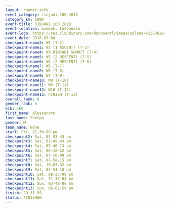 ```yaml
---
layout: runner-info 
event_category: rinjani-100-2018 
category_km: 100K 
event-title: RINJANI 100 2018 
event-location: Lombok, Indonesia 
event-logo: https://res.cloudinary.com/dykbosktl/image/upload/v1573626435/Logo/Rinjani_eoufbh.png 
event-date: 2018-03-04 
checkpoint-name2: W1 (T-2) 
checkpoint-name3: W2 (1 ASCENT) (T-3) 
checkpoint-name4: W3 RINJANI SUMMIT (T-4) 
checkpoint-name5: W2 (2 DESCENT) (T-5) 
checkpoint-name6: W4 (2 DESCENT) (T-6) 
checkpoint-name7: W5 (T-7) 
checkpoint-name8: W6 (T-8) 
checkpoint-name9: W7 (T-9) 
checkpoint-name10: W8 (T-10) 
checkpoint-name11: W9 (T-11) 
checkpoint-name12: W10 (T-12) 
checkpoint-name13: FINISH (T-13) 
overall_rank: 6
gender_rank: 5
bib: 160
first_name: Alessandro
last_name: Sherpa
gender: M
team_name: None
start: Fri, 11-30-00 pm
checkpoint2: Sat, 01-53-45 am
checkpoint3: Sat, 02-49-43 am
checkpoint4: Sat, 05-46-13 am
checkpoint5: Sat, 06-18-52 am
checkpoint6: Sat, 07-16-09 am
checkpoint7: Sat, 07-58-15 am
checkpoint8: Sat, 10-07-32 am
checkpoint9: Sat, 03-51-10 pm
checkpoint10: Sat, 08-23-00 pm
checkpoint11: Sat, 11-37-04 pm
checkpoint12: Sun, 03-48-06 am
checkpoint13: Sun, 05-01-59 am
finish: 29-31-59
status: FINISHER
---
```

